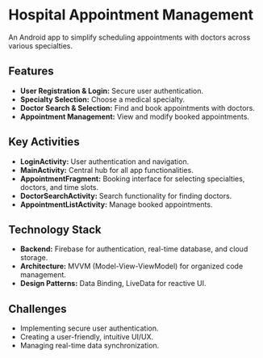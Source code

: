# Hospital Appointment Management 

An Android app to simplify scheduling appointments with doctors across various specialties.

## Features

- **User Registration & Login:** Secure user authentication.
- **Specialty Selection:** Choose a medical specialty.
- **Doctor Search & Selection:** Find and book appointments with doctors.
- **Appointment Management:** View and modify booked appointments.

## Key Activities

- **LoginActivity:** User authentication and navigation.
- **MainActivity:** Central hub for all app functionalities.
- **AppointmentFragment:** Booking interface for selecting specialties, doctors, and time slots.
- **DoctorSearchActivity:** Search functionality for finding doctors.
- **AppointmentListActivity:** Manage booked appointments.

## Technology Stack

- **Backend:** Firebase for authentication, real-time database, and cloud storage.
- **Architecture:** MVVM (Model-View-ViewModel) for organized code management.
- **Design Patterns:** Data Binding, LiveData for reactive UI.

## Challenges

- Implementing secure user authentication.
- Creating a user-friendly, intuitive UI/UX.
- Managing real-time data synchronization.


